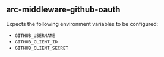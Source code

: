 ## arc-middleware-github-oauth

Expects the following environment variables to be configured:

- `GITHUB_USERNAME`
- `GITHUB_CLIENT_ID`
- `GITHUB_CLIENT_SECRET`
